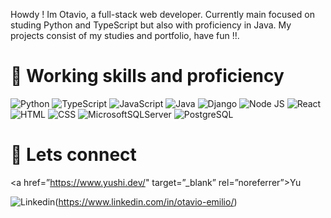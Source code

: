 Howdy ! Im Otavio, a full-stack web developer. Currently main focused on studing Python and TypeScript but also with proficiency in Java.
My projects consist of my studies and portfolio, have fun !!.

# 💼 Working skills and proficiency

![Python](https://img.shields.io/badge/python-3670A0?style=for-the-badge&logo=python&logoColor=ffdd54)      ![TypeScript](https://img.shields.io/badge/typescript-%23007ACC.svg?style=for-the-badge&logo=typescript&logoColor=white)      ![JavaScript](https://img.shields.io/badge/javascript-%23323330.svg?style=for-the-badge&logo=javascript&logoColor=%23F7DF1E)      ![Java](https://img.shields.io/badge/java-%23ED8B00.svg?style=for-the-badge&logo=openjdk&logoColor=white)     ![Django](https://img.shields.io/badge/Django-092E20?style=for-the-badge&logo=django&logoColor=white)    ![Node JS](https://img.shields.io/badge/Node.js-43853D?style=for-the-💼badge&logo=node.js&logoColor=white)    ![React](https://img.shields.io/badge/React-20232A?style=for-the-badge&logo=react&logoColor=61DAFB)     ![HTML](https://img.shields.io/badge/HTML5-E34F26?style=for-the-badge&logo=html5&logoColor=white)    ![CSS](https://img.shields.io/badge/CSS3-1572B6?style=for-the-badge&logo=css3&logoColor=white)     ![MicrosoftSQLServer](https://img.shields.io/badge/Microsoft%20SQL%20Server-CC2927?style=for-the-badge&logo=microsoft%20sql%20server&logoColor=white)    ![PostgreSQL](https://img.shields.io/badge/PostgreSQL-316192?style=for-the-badge&logo=postgresql&logoColor=white
)

# 👋 Lets connect

<a href=”https://www.yushi.dev/" target=”_blank” rel=”noreferrer”>Yu</a>


![Linkedin](https://img.shields.io/badge/LinkedIn-0077B5?style=for-the-badge&logo=linkedin&logoColor=white)(https://www.linkedin.com/in/otavio-emilio/)







